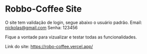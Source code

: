 # Robbo-Coffee Site

O site tem validação de login, segue abaixo o usuário padrão.
Email: nickolas@gmail.com
Senha: 123456

Fique a vontade para vizualizar e testar todas as funcionalidades.

Link do site: https://robo-coffee.vercel.app/

